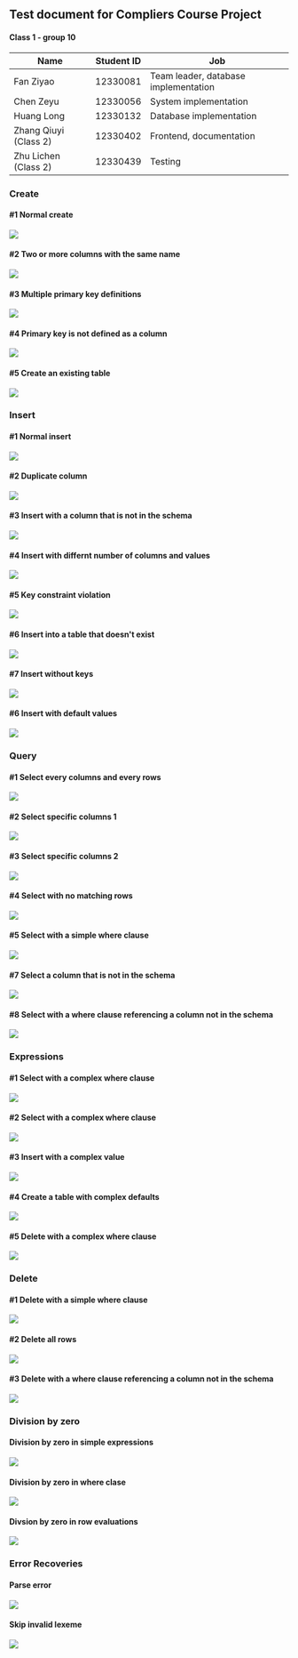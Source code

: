 ## Test document for Compliers Course Project
#### Class 1 - group 10

| Name | Student ID | Job |
|--------|--------|--------|
| Fan Ziyao | 12330081 | Team leader, database implementation|
| Chen Zeyu | 12330056 | System implementation |
| Huang Long | 12330132 | Database implementation |
| Zhang Qiuyi (Class 2) | 12330402 | Frontend, documentation |
| Zhu Lichen (Class 2) | 12330439 | Testing |

### Create

#### #1 Normal create
![](screenshots/create1.png)

#### #2 Two or more columns with the same name
![](screenshots/create2.png)

#### #3 Multiple primary key definitions
![](screenshots/create3.png)

#### #4 Primary key is not defined as a column
![](screenshots/create4.png)

#### #5 Create an existing table
![](screenshots/create5.png)

### Insert

#### #1 Normal insert
![](screenshots/insert1.png)

#### #2 Duplicate column
![](screenshots/insert2.png)

#### #3 Insert with a column that is not in the schema
![](screenshots/insert3.png)

#### #4 Insert with differnt number of columns and values
![](screenshots/insert4.png)

#### #5 Key constraint violation
![](screenshots/insert5.png)

#### #6 Insert into a table that doesn't exist
![](screenshots/insert6.png)

#### #7 Insert without keys
![](screenshots/insert7.png)

#### #6 Insert with default values
![](screenshots/insert8.png)

### Query

#### #1 Select every columns and every rows
![](screenshots/query1.png)

#### #2 Select specific columns 1
![](screenshots/query2.png)

#### #3 Select specific columns 2
![](screenshots/query3.png)

#### #4 Select with no matching rows
![](screenshots/query4.png)

#### #5 Select with a simple where clause
![](screenshots/query6.png)

#### #7 Select a column that is not in the schema
![](screenshots/query7.png)

#### #8 Select with a where clause referencing a column not in the schema
![](screenshots/query8.png)

### Expressions
#### #1 Select with a complex where clause
![](screenshots/expr1.png)

#### #2 Select with a complex where clause
![](screenshots/expr2.png)

#### #3 Insert with a complex value
![](screenshots/expr3.png)

#### #4 Create a table with complex defaults
![](screenshots/expr4.png)

#### #5 Delete with a complex where clause
![](screenshots/expr5.png)

### Delete
#### #1 Delete with a simple where clause
![](screenshots/delete1.png)

#### #2 Delete all rows
![](screenshots/delete2.png)

#### #3 Delete with a where clause referencing a column not in the schema
![](screenshots/delete3.png)

### Division by zero

#### Division by zero in simple expressions
![](screenshots/zero1.png)

#### Division by zero in where clase
![](screenshots/zero2.png)

#### Divsion by zero in row evaluations
![](screenshots/zero3.png)

### Error Recoveries

#### Parse error
![](screenshots/error1.png)

#### Skip invalid lexeme
![](screenshots/error2.png)
